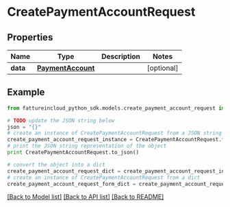 # CreatePaymentAccountRequest


## Properties
Name | Type | Description | Notes
------------ | ------------- | ------------- | -------------
**data** | [**PaymentAccount**](PaymentAccount.md) |  | [optional] 

## Example

```python
from fattureincloud_python_sdk.models.create_payment_account_request import CreatePaymentAccountRequest

# TODO update the JSON string below
json = "{}"
# create an instance of CreatePaymentAccountRequest from a JSON string
create_payment_account_request_instance = CreatePaymentAccountRequest.from_json(json)
# print the JSON string representation of the object
print CreatePaymentAccountRequest.to_json()

# convert the object into a dict
create_payment_account_request_dict = create_payment_account_request_instance.to_dict()
# create an instance of CreatePaymentAccountRequest from a dict
create_payment_account_request_form_dict = create_payment_account_request.from_dict(create_payment_account_request_dict)
```
[[Back to Model list]](../README.md#documentation-for-models) [[Back to API list]](../README.md#documentation-for-api-endpoints) [[Back to README]](../README.md)


